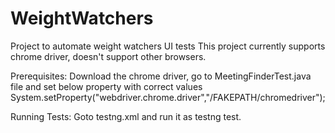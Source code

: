 # WeightWatchers
Project to automate weight watchers UI tests
This project currently supports chrome driver, doesn't support other browsers.

Prerequisites: 
Download the chrome driver, go to MeetingFinderTest.java file and set below property with correct values
		System.setProperty("webdriver.chrome.driver","/FAKEPATH/chromedriver");

Running Tests:
Goto testng.xml and run it as testng test.
